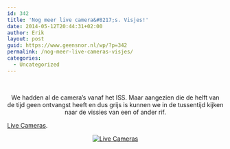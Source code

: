 ```yaml
---
id: 342
title: 'Nog meer live camera&#8217;s. Visjes!'
date: 2014-05-12T20:44:31+02:00
author: Erik
layout: post
guid: https://www.geensnor.nl/wp/?p=342
permalink: /nog-meer-live-cameras-visjes/
categories:
  - Uncategorized
---
```

&nbsp;

<p style="text-align: center;">
  We hadden al de camera&#8217;s vanaf het ISS. Maar aangezien die de helft van de tijd geen ontvangst heeft en dus grijs is kunnen we in de tussentijd kijken naar de vissies van een of ander rif.
</p>

[Live Cameras](https://reefcam.tv/cameras/).

<p style="text-align: center;">
  <p style="text-align: center;">
    <a href="https://reefcam.tv/cameras/"><img src='https://www.geensnor.nl/wp/wp-content/uploads/2014/05/thats-one-ugly-fish-1.jpg' alt='Live Cameras' /></a>
  </p>